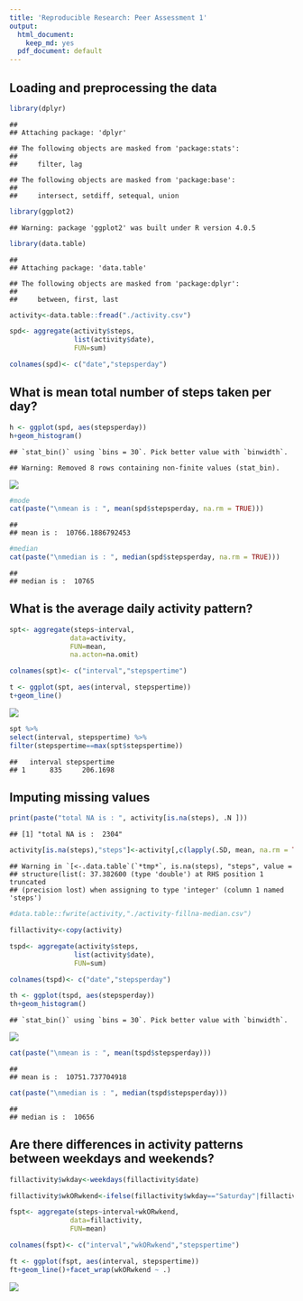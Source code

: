 ```yaml
---
title: 'Reproducible Research: Peer Assessment 1'
output:
  html_document:
    keep_md: yes
  pdf_document: default
---
```



## Loading and preprocessing the data

```r
library(dplyr)
```

```
## 
## Attaching package: 'dplyr'
```

```
## The following objects are masked from 'package:stats':
## 
##     filter, lag
```

```
## The following objects are masked from 'package:base':
## 
##     intersect, setdiff, setequal, union
```

```r
library(ggplot2)
```

```
## Warning: package 'ggplot2' was built under R version 4.0.5
```

```r
library(data.table)
```

```
## 
## Attaching package: 'data.table'
```

```
## The following objects are masked from 'package:dplyr':
## 
##     between, first, last
```

```r
activity<-data.table::fread("./activity.csv")

spd<- aggregate(activity$steps, 
                list(activity$date),
                FUN=sum)

colnames(spd)<- c("date","stepsperday")
```


## What is mean total number of steps taken per day?


```r
h <- ggplot(spd, aes(stepsperday))
h+geom_histogram()
```

```
## `stat_bin()` using `bins = 30`. Pick better value with `binwidth`.
```

```
## Warning: Removed 8 rows containing non-finite values (stat_bin).
```

![](PA1_template_files/figure-html/hist-1.png)<!-- -->

```r
#mode
cat(paste("\nmean is : ", mean(spd$stepsperday, na.rm = TRUE)))
```

```
## 
## mean is :  10766.1886792453
```

```r
#median
cat(paste("\nmedian is : ", median(spd$stepsperday, na.rm = TRUE)))
```

```
## 
## median is :  10765
```

## What is the average daily activity pattern?


```r
spt<- aggregate(steps~interval,
               data=activity,
               FUN=mean,
               na.acton=na.omit)

colnames(spt)<- c("interval","stepspertime")

t <- ggplot(spt, aes(interval, stepspertime))
t+geom_line()
```

![](PA1_template_files/figure-html/time-1.png)<!-- -->

```r
spt %>%
select(interval, stepspertime) %>%
filter(stepspertime==max(spt$stepspertime))
```

```
##   interval stepspertime
## 1      835     206.1698
```

## Imputing missing values


```r
print(paste("total NA is : ", activity[is.na(steps), .N ]))
```

```
## [1] "total NA is :  2304"
```

```r
activity[is.na(steps),"steps"]<-activity[,c(lapply(.SD, mean, na.rm = TRUE,)), .SDcols = c("steps")]
```

```
## Warning in `[<-.data.table`(`*tmp*`, is.na(steps), "steps", value =
## structure(list(: 37.382600 (type 'double') at RHS position 1 truncated
## (precision lost) when assigning to type 'integer' (column 1 named 'steps')
```

```r
#data.table::fwrite(activity,"./activity-fillna-median.csv")

fillactivity<-copy(activity)

tspd<- aggregate(activity$steps, 
                list(activity$date),
                FUN=sum)

colnames(tspd)<- c("date","stepsperday")

th <- ggplot(tspd, aes(stepsperday))
th+geom_histogram()
```

```
## `stat_bin()` using `bins = 30`. Pick better value with `binwidth`.
```

![](PA1_template_files/figure-html/unnamed-chunk-1-1.png)<!-- -->

```r
cat(paste("\nmean is : ", mean(tspd$stepsperday)))
```

```
## 
## mean is :  10751.737704918
```

```r
cat(paste("\nmedian is : ", median(tspd$stepsperday)))
```

```
## 
## median is :  10656
```

## Are there differences in activity patterns between weekdays and weekends?


```r
fillactivity$wkday<-weekdays(fillactivity$date)

fillactivity$wkORwkend<-ifelse(fillactivity$wkday=="Saturday"|fillactivity$wkday=="Sunday","weekend","weekday")

fspt<- aggregate(steps~interval+wkORwkend,
               data=fillactivity,
               FUN=mean)

colnames(fspt)<- c("interval","wkORwkend","stepspertime")

ft <- ggplot(fspt, aes(interval, stepspertime))
ft+geom_line()+facet_wrap(wkORwkend ~ .)
```

![](PA1_template_files/figure-html/unnamed-chunk-2-1.png)<!-- -->
